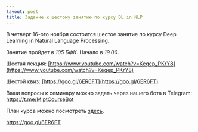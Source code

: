 ```yaml
---
layout: post
title: Задание к шестому занятию по курсу DL in NLP
---
```


В четверг 16-ого ноября состоится шестое занятие по курсу Deep Learning in Natural Language Processing.

Занятие пройдет _в 105 БФК_. Начало в _19.00_.

Шестая лекция: [https://www.youtube.com/watch?v=Keqep_PKrY8](https://www.youtube.com/watch?v=Keqep_PKrY8) 

Шестой квиз: [https://goo.gl/6ER6FT](https://goo.gl/6ER6FT)

Ваши вопросы к семинару можно задать через нашего бота в Telegram: https://t.me/MiptCourseBot

План курса можно посмотреть [здесь](../NLP/).

https://goo.gl/6ER6FT